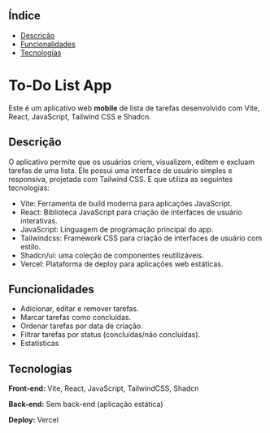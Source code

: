 ## Índice
* [Descrição](#descrição)
* [Funcionalidades](#funcionalidades)
* [Tecnologias](#tecnologias)

# To-Do List App

Este é um aplicativo web **mobile** de lista de tarefas desenvolvido com Vite, React, JavaScript, Tailwind CSS e Shadcn.

## Descrição

O aplicativo permite que os usuários criem, visualizem, editem e excluam tarefas de uma lista. Ele possui uma interface de usuário simples e responsiva, projetada com Tailwind CSS. 
E que utiliza as seguintes tecnologias:

- Vite: Ferramenta de build moderna para aplicações JavaScript.
- React: Biblioteca JavaScript para criação de interfaces de usuário interativas.
- JavaScript: Linguagem de programação principal do app.
- Tailwindcss: Framework CSS para criação de interfaces de usuário com estilo.
- Shadcn/ui: uma coleção de componentes reutilizáveis.
- Vercel: Plataforma de deploy para aplicações web estáticas.
## Funcionalidades

- Adicionar, editar e remover tarefas.
- Marcar tarefas como concluídas.
- Ordenar tarefas por data de criação.
- Filtrar tarefas por status (concluídas/não concluídas).
- Estatísticas


## Tecnologias

**Front-end:** Vite, React, JavaScript, TailwindCSS, Shadcn

**Back-end:** Sem back-end (aplicação estática)

**Deploy:** Vercel

